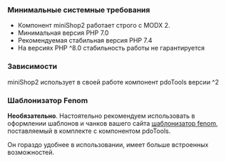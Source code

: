 ### Минимальные системные требования 

* Компонент miniShop2 работает строго с MODX 2.
* Минимальная версия PHP 7.0
* Рекомендуемая стабильная версия PHP 7.4
* На версиях PHP ^8.0 стабильность работы не гарантируется

### Зависимости

miniShop2 использует в своей работе компонент pdoTools версии ^2

### Шаблонизатор Fenom

**Необязательно**. Настоятельно рекомендуем использовать в оформлении шаблонов и чанков вашего сайта [шаблонизатор fenom](https://docs.modx.pro/komponentyi/pdotools/parser#%D0%A8%D0%B0%D0%B1%D0%BB%D0%BE%D0%BD%D0%B8%D0%B7%D0%B0%D1%82%D0%BE%D1%80-Fenom), поставляемый в комплекте с компонентом pdoTools.

Он гораздо удобнее в использовании, имеет больше встроенных возможностей.
